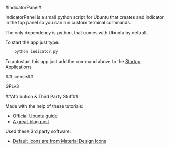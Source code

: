 #IndicatorPanel#

IndicatorPanel is a small python script for Ubuntu that creates and indicator in the top panel so you can run custom terminal commands.

The only dependency is python, that comes with Ubuntu by default.

To start the app just type:

```python
    python indicator.py
```

To autostart this app just add the command above to the [Startup Applications](https://help.ubuntu.com/16.04/ubuntu-help/startup-applications.html)

##License##

GPLv3

##Attribution & Third Party Stuff##

Made with the help of these tutorials:

- [Official Ubuntu guide](https://wiki.ubuntu.com/DesktopExperienceTeam/ApplicationIndicators#Python_version)
- [A great blog post](http://candidtim.github.io/appindicator/2014/09/13/ubuntu-appindicator-step-by-step.html)

Used these 3rd party software:

- [Default icons are from Material Design Icons](https://github.com/google/material-design-icons/)